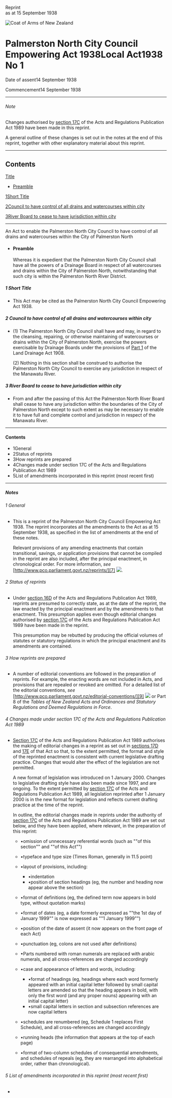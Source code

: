 Reprint  
as at 15 September 1938

![Coat of Arms of New Zealand](/images/leg-crest.jpg)

# Palmerston North City Council Empowering Act 1938Local Act1938 No 1

Date of assent14 September 1938

Commencement14 September 1938

---

###### Note

Changes authorised by [section 17C][0] of the Acts and Regulations Publication Act 1989 have been made in this reprint.

A general outline of these changes is set out in the notes at the end of this reprint, together with other explanatory material about this reprint.

---

## Contents

[Title][1]
    
*   [Preamble][2]

[1][3][][3][Short Title][3]

[2][4][][4][Council to have control of all drains and watercourses within city][4]

[3][5][][5][River Board to cease to have jurisdiction within city][5]

---

An Act to enable the Palmerston North City Council to have control of all drains and watercourses within the City of Palmerston North
    
*   #### Preamble
    
    Whereas it is expedient that the Palmerston North City Council shall have all the powers of a Drainage Board in respect of all watercourses and drains within the City of Palmerston North, notwithstanding that such city is within the Palmerston North River District.

##### 1 Short Title
    
*   This Act may be cited as the Palmerston North City Council Empowering Act 1938\.

##### 2 Council to have control of all drains and watercourses within city
    
*   (1) The Palmerston North City Council shall have and may, in regard to the cleansing, repairing, or otherwise maintaining of watercourses or drains within the City of Palmerston North, exercise the powers exercisable by Drainage Boards under the provisions of [Part 1][6] of the Land Drainage Act 1908\.
    
    (2) Nothing in this section shall be construed to authorise the Palmerston North City Council to exercise any jurisdiction in respect of the Manawatu River.

##### 3 River Board to cease to have jurisdiction within city
    
*   From and after the passing of this Act the Palmerston North River Board shall cease to have any jurisdiction within the boundaries of the City of Palmerston North except to such extent as may be necessary to enable it to have full and complete control and jurisdiction in respect of the Manawatu River.

---

#### Contents
    
*   1General
*   2Status of reprints
*   3How reprints are prepared
*   4Changes made under section 17C of the Acts and Regulations Publication Act 1989
*   5List of amendments incorporated in this reprint (most recent first)

---

##### Notes

###### 1 General
    
*   This is a reprint of the Palmerston North City Council Empowering Act 1938\. The reprint incorporates all the amendments to the Act as at 15 September 1938, as specified in the list of amendments at the end of these notes.
    
    Relevant provisions of any amending enactments that contain transitional, savings, or application provisions that cannot be compiled in the reprint are also included, after the principal enactment, in chronological order. For more information, _see_ [http://www.pco.parliament.govt.nz/reprints/][7] ![](/images/external_link.gif).

###### 2 Status of reprints
    
*   Under [section 16D][8] of the Acts and Regulations Publication Act 1989, reprints are presumed to correctly state, as at the date of the reprint, the law enacted by the principal enactment and by the amendments to that enactment. This presumption applies even though editorial changes authorised by [section 17C][0] of the Acts and Regulations Publication Act 1989 have been made in the reprint.
    
    This presumption may be rebutted by producing the official volumes of statutes or statutory regulations in which the principal enactment and its amendments are contained.

###### 3 How reprints are prepared
    
*   A number of editorial conventions are followed in the preparation of reprints. For example, the enacting words are not included in Acts, and provisions that are repealed or revoked are omitted. For a detailed list of the editorial conventions, _see_ [http://www.pco.parliament.govt.nz/editorial-conventions/][9] ![](/images/external_link.gif) or Part 8 of the _Tables of New Zealand Acts and Ordinances and Statutory Regulations and Deemed Regulations in Force_.

###### 4 Changes made under section 17C of the Acts and Regulations Publication Act 1989
    
*   [Section 17C][0] of the Acts and Regulations Publication Act 1989 authorises the making of editorial changes in a reprint as set out in [sections 17D][10] and [17E][11] of that Act so that, to the extent permitted, the format and style of the reprinted enactment is consistent with current legislative drafting practice. Changes that would alter the effect of the legislation are not permitted.
    
    A new format of legislation was introduced on 1 January 2000\. Changes to legislative drafting style have also been made since 1997, and are ongoing. To the extent permitted by [section 17C][0] of the Acts and Regulations Publication Act 1989, all legislation reprinted after 1 January 2000 is in the new format for legislation and reflects current drafting practice at the time of the reprint.
    
    In outline, the editorial changes made in reprints under the authority of [section 17C][0] of the Acts and Regulations Publication Act 1989 are set out below, and they have been applied, where relevant, in the preparation of this reprint:
        
    *   •omission of unnecessary referential words (such as ""of this section"" and ""of this Act"")
    *   •typeface and type size (Times Roman, generally in 11.5 point)
    *   •layout of provisions, including:
            
        *   •indentation
        *   •position of section headings (eg, the number and heading now appear above the section)
        
    *   •format of definitions (eg, the defined term now appears in bold type, without quotation marks)
    *   •format of dates (eg, a date formerly expressed as ""the 1st day of January 1999"" is now expressed as ""1 January 1999"")
    *   •position of the date of assent (it now appears on the front page of each Act)
    *   •punctuation (eg, colons are not used after definitions)
    *   •Parts numbered with roman numerals are replaced with arabic numerals, and all cross-references are changed accordingly
    *   •case and appearance of letters and words, including:
            
        *   •format of headings (eg, headings where each word formerly appeared with an initial capital letter followed by small capital letters are amended so that the heading appears in bold, with only the first word (and any proper nouns) appearing with an initial capital letter)
        *   •small capital letters in section and subsection references are now capital letters
        
    *   •schedules are renumbered (eg, Schedule 1 replaces First Schedule), and all cross-references are changed accordingly
    *   •running heads (the information that appears at the top of each page)
    *   •format of two-column schedules of consequential amendments, and schedules of repeals (eg, they are rearranged into alphabetical order, rather than chronological).
    
    

###### 5 List of amendments incorporated in this reprint (most recent first)
    
*   



[0]: http://www.legislation.govt.nz/act/local/1938/0001/latest/link.aspx?id=DLM195466
[1]: http://www.legislation.govt.nz/act/local/1938/0001/latest/whole.html#DLM50314
[2]: http://www.legislation.govt.nz/act/local/1938/0001/latest/whole.html#DLM50315
[3]: http://www.legislation.govt.nz/act/local/1938/0001/latest/whole.html#DLM50318
[4]: http://www.legislation.govt.nz/act/local/1938/0001/latest/whole.html#DLM50319
[5]: http://www.legislation.govt.nz/act/local/1938/0001/latest/whole.html#DLM50320
[6]: http://www.legislation.govt.nz/act/local/1938/0001/latest/link.aspx?id=DLM166806
[7]: http://www.pco.parliament.govt.nz/reprints/
[8]: http://www.legislation.govt.nz/act/local/1938/0001/latest/link.aspx?id=DLM195439
[9]: http://www.pco.parliament.govt.nz/editorial-conventions/
[10]: http://www.legislation.govt.nz/act/local/1938/0001/latest/link.aspx?id=DLM195468
[11]: http://www.legislation.govt.nz/act/local/1938/0001/latest/link.aspx?id=DLM195470